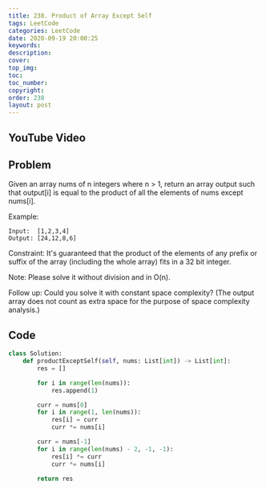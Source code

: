 ```yaml
---
title: 238. Product of Array Except Self
tags: LeetCode
categories: LeetCode
date: 2020-09-19 20:00:25
keywords:
description:
cover:
top_img:
toc:
toc_number:
copyright:
order: 238
layout: post
---
```


## YouTube Video

## Problem

Given an array nums of n integers where n > 1, return an array output such that output[i] is equal to the product of all the elements of nums except nums[i].

Example:

```
Input:  [1,2,3,4]
Output: [24,12,8,6]
```

Constraint: It's guaranteed that the product of the elements of any prefix or suffix of the array (including the whole array) fits in a 32 bit integer.

Note: Please solve it without division and in O(n).

Follow up:
Could you solve it with constant space complexity? (The output array does not count as extra space for the purpose of space complexity analysis.)

## Code

```python
class Solution:
    def productExceptSelf(self, nums: List[int]) -> List[int]:
        res = []

        for i in range(len(nums)):
            res.append(1)

        curr = nums[0]
        for i in range(1, len(nums)):
            res[i] = curr
            curr *= nums[i]

        curr = nums[-1]
        for i in range(len(nums) - 2, -1, -1):
            res[i] *= curr
            curr *= nums[i]

        return res
```
